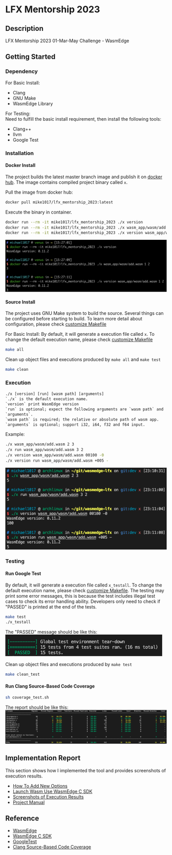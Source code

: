 # LFX Mentorship 2023

## Description

LFX Mentorship 2023 01-Mar-May Challenge - WasmEdge

## Getting Started

### Dependency
  
For Basic Install:

* Clang
* GNU Make
* WasmEdge Library

For Testing:  
Need to fulfill the basic install requirement, then install the following tools:

* Clang++
* llvm
* Google Test

### Installation

#### Docker Install
The project builds the latest master branch image and publish it on [docker hub](https://hub.docker.com/r/mike1017/lfx_mentorship_2023/tags). The image contains compiled project binary called `x`.

Pull the image from docker hub:

```bash
docker pull mike1017/lfx_mentorship_2023:latest
```

Execute the binary in container.

```bash
docker run --rm -it mike1017/lfx_mentorship_2023 ./x version
docker run --rm -it mike1017/lfx_mentorship_2023 ./x wasm_app/wasm/add.wasm 1 2
docker run --rm -it mike1017/lfx_mentorship_2023 ./x version wasm_app/wasm/add.wasm 1 2
```

![](./docs/images/docker_exec.png)

#### Source Install 

The project uses GNU Make system to build the source. Several things can be configured before starting to build. To learn more detail about configuration, please check [customize Makefile](docs/customize_makefile.md)

For Basic Install: 
By default, it will generate a execution file called `x`. To change the default execution name, please check [customize Makefile](docs/customize_makefile.md)

```bash
make all
```

Clean up object files and executions produced by `make all` and `make test`

```bash
make clean
```

### Execution

```
./x [version] [run] [wasm path] [arguments]
`./x` is the default execution name.  
`version` print WasmEdge version
`run` is optional; expect the following arguments are `wasm path` and `arguments`.  
`wasm path` is required; the relative or absolute path of wasm app.  
`arguments` is optional; support i32, i64, f32 and f64 input.
```

Example:

```bash
./x wasm_app/wasm/add.wasm 2 3 
./x run wasm_app/wasm/add.wasm 3 2 
./x version wasm_app/wasm/add.wasm 00100 -0
./x version run wasm_app/wasm/add.wasm +005 - 
```

![](docs/images/add.png)

### Testing

#### Run Google Test

By default, it will generate a execution file called `x_testall`. To change the default execution name, please check [customize Makefile](docs/customize_makefile.md). The testing may print some error messages, this is because the test includes illegal test cases to check its error handling ability. Developers only need to check if "PASSED" is printed at the end of the tests.

```bash
make test
./x_testall
```

The "PASSED" message should be like this:
![](docs/images/test_pass.png)

Clean up object files and executions produced by `make test`

```bash
make clean_test
```

#### Run Clang Source-Based Code Coverage

```bash
sh coverage_test.sh
```

The report should be like this:
![](docs/images/cov_report.png)

## Implementation Report

This section shows how I implemented the tool and provides screenshots of execution results.

* [How To Add New Options](docs/add_option.md)
* [Launch Wasm Use WasmEdge C SDK](docs/launch_wasm.md)
* [Screenshots of Execution Results](./docs/execution_results.md)
* [Project Manual](https://michael1017.github.io/LFX_Mentorship_2023/doxygen/html/files.html)

## Reference

* [WasmEdge](https://github.com/WasmEdge/WasmEdge)
* [WasmEdge C SDK](https://wasmedge.org/book/en/sdk/c.html)
* [GoogleTest](http://google.github.io/googletest)
* [Clang Source-Based Code Coverage](https://clang.llvm.org/docs/SourceBasedCodeCoverage.html)
